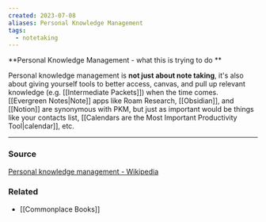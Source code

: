 ```yaml
---
created: 2023-07-08
aliases: Personal Knowledge Management
tags:
  - notetaking
---
```

**Personal Knowledge Management  - what this is trying to do **

Personal knowledge management is **not just about note taking**, it's also about giving yourself tools to better access, canvas, and pull up relevant knowledge (e.g. [[Intermediate Packets]]) when the time comes. [[Evergreen Notes|Note]] apps like Roam Research, [[Obsidian]], and [[Notion]] are synonymous with PKM, but just as important would be things like your contacts list, [[Calendars are the Most Important Productivity Tool|calendar]], etc.

---

### Source

[Personal knowledge management - Wikipedia](https://en.wikipedia.org/wiki/Personal_knowledge_management)

### Related
- [[Commonplace Books]]